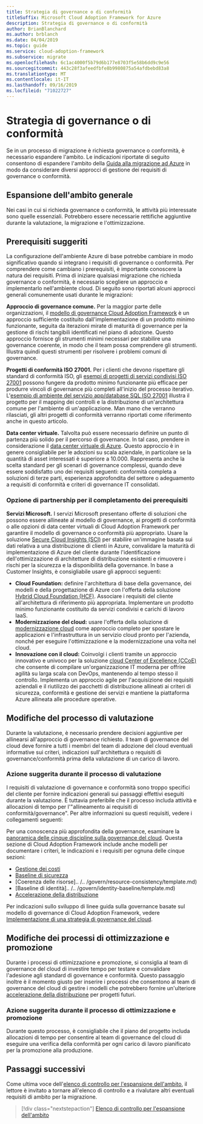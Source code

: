 ```yaml
---
title: Strategia di governance o di conformità
titleSuffix: Microsoft Cloud Adoption Framework for Azure
description: Strategia di governance o di conformità
author: BrianBlanchard
ms.author: brblanch
ms.date: 04/04/2019
ms.topic: guide
ms.service: cloud-adoption-framework
ms.subservice: migrate
ms.openlocfilehash: 6c1ac4000f5b79d6b177e8703f5e58b6dd9c9e56
ms.sourcegitcommit: 443c28f3afeedfbfe8b9980875a54afdbebd83a8
ms.translationtype: MT
ms.contentlocale: it-IT
ms.lasthandoff: 09/16/2019
ms.locfileid: "71022727"
---
```

# <a name="governance-or-compliance-strategy"></a>Strategia di governance o di conformità

Se in un processo di migrazione è richiesta governance o conformità, è necessario espandere l'ambito. Le indicazioni riportate di seguito consentono di espandere l'ambito della [Guida alla migrazione ad Azure](../azure-migration-guide/index.md) in modo da considerare diversi approcci di gestione dei requisiti di governance o conformità.

## <a name="general-scope-expansion"></a>Espansione dell'ambito generale

Nei casi in cui si richieda governance o conformità, le attività più interessate sono quelle essenziali. Potrebbero essere necessarie rettifiche aggiuntive durante la valutazione, la migrazione e l'ottimizzazione.

## <a name="suggested-prerequisites"></a>Prerequisiti suggeriti

La configurazione dell'ambiente Azure di base potrebbe cambiare in modo significativo quando si integrano i requisiti di governance o conformità. Per comprendere come cambiano i prerequisiti, è importante conoscere la natura dei requisiti. Prima di iniziare qualsiasi migrazione che richieda governance o conformità, è necessario scegliere un approccio e implementarlo nell'ambiente cloud. Di seguito sono riportati alcuni approcci generali comunemente usati durante le migrazioni:

**Approccio di governance comune.** Per la maggior parte delle organizzazioni, il [modello di governance Cloud Adoption Framework](../../govern/guides/index.md) è un approccio sufficiente costituito dall'implementazione di un prodotto minimo funzionante, seguita da iterazioni mirate di maturità di governance per la gestione di rischi tangibili identificati nel piano di adozione. Questo approccio fornisce gli strumenti minimi necessari per stabilire una governance coerente, in modo che il team possa comprendere gli strumenti. Illustra quindi questi strumenti per risolvere i problemi comuni di governance.

**Progetti di conformità ISO 27001.** Per i clienti che devono rispettare gli standard di conformità ISO, gli [esempi di progetti di servizi condivisi ISO 27001](https://docs.microsoft.com/azure/governance/blueprints/samples/iso27001-shared/index) possono fungere da prodotto minimo funzionante più efficace per produrre vincoli di governance più completi all'inizio del processo iterativo. L'[esempio di ambiente del servizio app/database SQL ISO 27001](https://docs.microsoft.com/azure/governance/blueprints/samples/iso27001-ase-sql-workload) illustra il progetto per il mapping dei controlli e la distribuzione di un'architettura comune per l'ambiente di un'applicazione. Man mano che verranno rilasciati, gli altri progetti di conformità verranno riportati come riferimento anche in questo articolo.

**Data center virtuale.** Talvolta può essere necessario definire un punto di partenza più solido per il percorso di governance. In tal caso, prendere in considerazione il [data center virtuale di Azure](../../reference/vdc.md). Questo approccio è in genere consigliabile per le adozioni su scala aziendale, in particolare se la quantità di asset interessati è superiore a 10.000. Rappresenta anche la scelta standard per gli scenari di governance complessi, quando deve essere soddisfatto uno dei requisiti seguenti: conformità completa a soluzioni di terze parti, esperienza approfondita del settore o adeguamento a requisiti di conformità e criteri di governance IT consolidati.

### <a name="partnership-option-to-complete-prerequisites"></a>Opzione di partnership per il completamento dei prerequisiti

**Servizi Microsoft.** I servizi Microsoft presentano offerte di soluzioni che possono essere allineate al modello di governance, ai progetti di conformità o alle opzioni di data center virtuali di Cloud Adoption Framework per garantire il modello di governance o conformità più appropriato. Usare la soluzione [Secure Cloud Insights (SCI)](https://download.microsoft.com/download/C/7/C/C7CEA89D-7BDB-4E08-B998-737C13107361/Secure_Cloud_Insights_Datasheet_EN_US.pdf) per stabilire un'immagine basata sui dati relativa a una distribuzione di clienti in Azure, convalidare la maturità di implementazione di Azure del cliente durante l'identificazione dell'ottimizzazione di architetture di distribuzione esistenti e rimuovere i rischi per la sicurezza e la disponibilità della governance. In base a Customer Insights, è consigliabile usare gli approcci seguenti:

- **Cloud Foundation:** definire l'architettura di base della governance, dei modelli e della progettazione di Azure con l'offerta della soluzione [Hybrid Cloud Foundation (HCF)](https://download.microsoft.com/download/D/8/7/D872DFD0-1C46-4145-95E4-B5EAB2958B96/Hybrid_Cloud_Foundation_Datasheet_EN_US.pdf). Associare i requisiti del cliente all'architettura di riferimento più appropriata. Implementare un prodotto minimo funzionante costituito da servizi condivisi e carichi di lavoro IaaS.
- **Modernizzazione del cloud:** usare l'offerta della soluzione di [modernizzazione cloud](https://download.microsoft.com/download/3/7/3/373F90E3-8568-44F3-B096-CD9C1CD28AB7/Cloud_Modernization_Datasheet_EN_US.pdf) come approccio completo per spostare le applicazioni e l'infrastruttura in un servizio cloud pronto per l'azienda, nonché per eseguire l'ottimizzazione e la modernizzazione una volta nel cloud.
- **Innovazione con il cloud:** Coinvolgi i clienti tramite un approccio innovativo e univoco per la soluzione [cloud Center of Excellence (CCoE)](https://download.microsoft.com/download/F/8/B/F8BBE4BD-E5F8-4DFB-82F7-C0A4E17051BB/Cloud_Center_of_Excellence_Datasheet_EN_US.pdf) che consente di compilare un'organizzazione IT moderna per offrire agilità su larga scala con DevOps, mantenendo al tempo stesso il controllo. Implementa un approccio agile per l'acquisizione dei requisiti aziendali e il riutilizzo dei pacchetti di distribuzione allineati ai criteri di sicurezza, conformità e gestione dei servizi e mantiene la piattaforma Azure allineata alle procedure operative.

## <a name="assess-process-changes"></a>Modifiche del processo di valutazione

Durante la valutazione, è necessario prendere decisioni aggiuntive per allinearsi all'approccio di governance richiesto. Il team di governance del cloud deve fornire a tutti i membri del team di adozione del cloud eventuali informative sui criteri, indicazioni sull'architettura o requisiti di governance/conformità prima della valutazione di un carico di lavoro.

### <a name="suggested-action-during-the-assess-process"></a>Azione suggerita durante il processo di valutazione

I requisiti di valutazione di governance e conformità sono troppo specifici del cliente per fornire indicazioni generali sui passaggi effettivi eseguiti durante la valutazione. È tuttavia preferibile che il processo includa attività e allocazioni di tempo per l'"allineamento ai requisiti di conformità/governance". Per altre informazioni su questi requisiti, vedere i collegamenti seguenti:

Per una conoscenza più approfondita della governance, esaminare la [panoramica delle cinque discipline sulla governance del cloud](../../govern/governance-disciplines.md). Questa sezione di Cloud Adoption Framework include anche modelli per documentare i criteri, le indicazioni e i requisiti per ognuna delle cinque sezioni:

- [Gestione dei costi](../../govern/cost-management/template.md)
- [Baseline di sicurezza](../../govern/security-baseline/template.md)
- [Coerenza delle risorse].. /.. /govern/resource-consistency/template.md)
- [Baseline di identità].. /.. /govern/identity-baseline/template.md)
- [Accelerazione della distribuzione](../../govern/deployment-acceleration/template.md)

Per indicazioni sullo sviluppo di linee guida sulla governance basate sul modello di governance di Cloud Adoption Framework, vedere [Implementazione di una strategia di governance del cloud](../../govern/corporate-policy.md).

## <a name="optimize-and-promote-process-changes"></a>Modifiche dei processi di ottimizzazione e promozione

Durante i processi di ottimizzazione e promozione, si consiglia al team di governance del cloud di investire tempo per testare e convalidare l'adesione agli standard di governance e conformità. Questo passaggio inoltre è il momento giusto per inserire i processi che consentono al team di governance del cloud di gestire i modelli che potrebbero fornire un'ulteriore [accelerazione della distribuzione](../../govern/deployment-acceleration/index.md) per progetti futuri.

### <a name="suggested-action-during-the-optimize-and-promote-process"></a>Azione suggerita durante il processo di ottimizzazione e promozione

Durante questo processo, è consigliabile che il piano del progetto includa allocazioni di tempo per consentire al team di governance del cloud di eseguire una verifica della conformità per ogni carico di lavoro pianificato per la promozione alla produzione.

## <a name="next-steps"></a>Passaggi successivi

Come ultima voce dell'[elenco di controllo per l'espansione dell'ambito](./index.md), il lettore è invitato a tornare all'elenco di controllo e a rivalutare altri eventuali requisiti di ambito per la migrazione.

> [!div class="nextstepaction"]
> [Elenco di controllo per l'espansione dell'ambito](./index.md)
